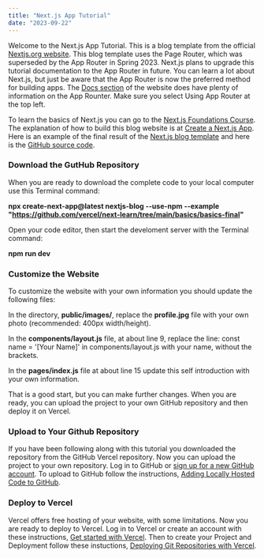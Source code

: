 ```yaml
---
title: "Next.js App Tutorial"
date: "2023-09-22"
---
```


Welcome to the Next.js App Tutorial. This is a blog template from the official [Nextjs.org website](https://nextjs.org). This blog template uses the Page Router, which was superseded by the App Router in Spring 2023. Next.js plans to upgrade this tutorial documentation to the App Router in future. You can learn a lot about Next.js, but just be aware that the App Router is now the preferred method for building apps. The [Docs section](https://nextjs.org/docs) of the website does have plenty of information on the App Rounter. Make sure you select Using App Router at the top left.

To learn the basics of Next.js you can go to the [Next.js Foundations Course](https://nextjs.org/learn/foundations/about-nextjs). The explanation of how to build this blog website is at [Create a Next.js App](https://nextjs.org/learn/basics/create-nextjs-app). Here is an example of the final result of the [Next.js blog template](https://next-learn-starter.vercel.app) and here is the [GitHub source code](https://github.com/vercel/next-learn/tree/main/basics/demo).

### Download the GutHub Repository

When you are ready to download the complete code to your local computer use this Terminal command:

**npx create-next-app@latest nextjs-blog --use-npm --example "https://github.com/vercel/next-learn/tree/main/basics/basics-final"**

Open your code editor, then start the develoment server with the Terminal command:

**npm run dev**

### Customize the Website

To customize the website with your own information you should update the following files:

In the directory, **public/images/**, replace the **profile.jpg** file with your own photo (recommended: 400px width/height).

In the **components/layout.js** file, at about line 9, replace the line: const name = '[Your Name]' in components/layout.js with your name, without the brackets.

In the **pages/index.js** file at about line 15 update this self introduction with your own information.

That is a good start, but you can make further changes. When you are ready, you can upload the project to your own GitHub repository and then deploy it on Vercel.

### Upload to Your Github Repository

If you have been following along with this tutorial you downloaded the repository from the GitHub Vercel repository. Now you can upload the project to your own repository. Log in to GitHub or [sign up for a new GitHub account](https://docs.github.com/en/get-started/signing-up-for-github/signing-up-for-a-new-github-account). To upload to GitHub follow the instructions, [Adding Locally Hosted Code to GitHub](https://docs.github.com/en/migrations/importing-source-code/using-the-command-line-to-import-source-code/adding-locally-hosted-code-to-github).

### Deploy to Vercel

Vercel offers free hosting of your website, with some limitations. Now you are ready to deploy to Vercel. Log in to Vercel or create an account with these instructions, [Get started with Vercel](https://vercel.com/docs/getting-started-with-vercel). Then to create your Project and Deployment follow these instuctions, [Deploying Git Repositories with Vercel](https://vercel.com/docs/deployments/git#deploying-a-git-repository).
